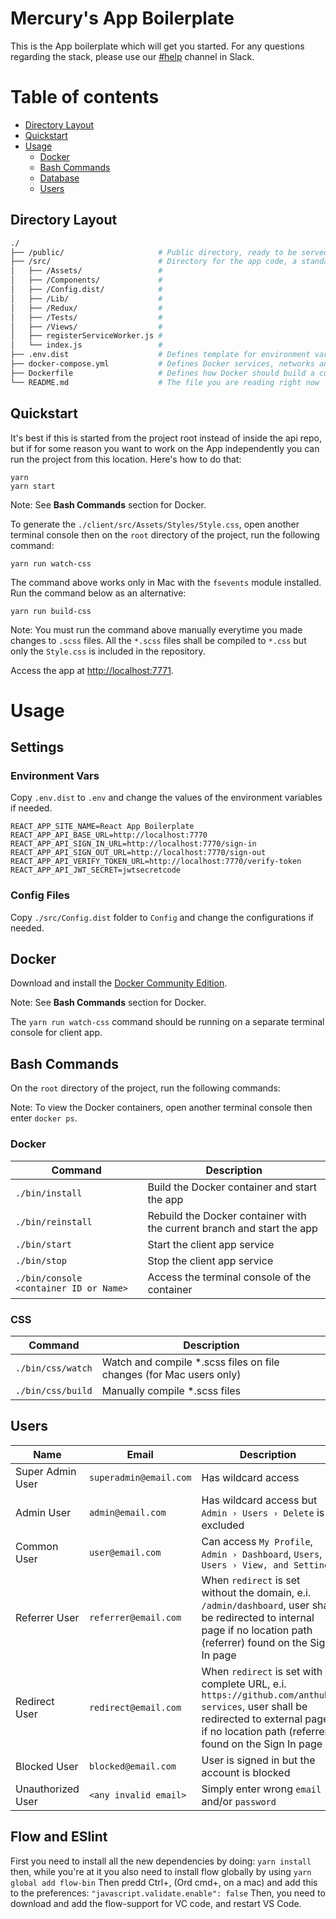 # Mercury's App Boilerplate
This is the App boilerplate which will get you started. For any questions regarding the stack, please use our [#help](https://chasacademy.slack.com/messages/C61J8A678/#help) channel in Slack.

Table of contents
=================

<!--ts-->
   * [Directory Layout](#directory-layout)
   * [Quickstart](#quickstart)
   * [Usage](#usage)
      * [Docker](#docker)
      * [Bash Commands](#bash-commands)
      * [Database](#database)
      * [Users](#users)
<!--te-->

## Directory Layout
```bash
./
├── /public/                     # Public directory, ready to be served by a web server
├── /src/                        # Directory for the app code, a standard create-react-app with Redux and other goodies
│   ├── /Assets/                 #
│   ├── /Components/             #
│   ├── /Config.dist/            #
│   ├── /Lib/                    #
│   ├── /Redux/                  #
│   ├── /Tests/                  #
│   ├── /Views/                  #
│   ├── registerServiceWorker.js #
│   └── index.js                 #
├── .env.dist                    # Defines template for environment variables
├── docker-compose.yml           # Defines Docker services, networks and volumes, do not touch unless you know what you are doing
├── Dockerfile                   # Defines how Docker should build a custom image for the application, do not touch unless you know what you are doing
└── README.md                    # The file you are reading right now
```

## Quickstart
It's best if this is started from the project root instead of inside the api repo, but if for some reason you want to work on the App independently you can run the project from this location. Here's how to do that:

```
yarn
yarn start
```

Note: See **Bash Commands** section for Docker.

To generate the `./client/src/Assets/Styles/Style.css`,
open another terminal console then on the `root` directory of the project,
run the following command:

```
yarn run watch-css
```

The command above works only in Mac with the `fsevents` module installed.
Run the command below as an alternative:

```
yarn run build-css
```

Note: You must run the command above manually everytime you made changes to `.scss` files.
All the `*.scss` files shall be compiled to `*.css` but only the `Style.css` is included in the repository.

Access the app at <http://localhost:7771>.

# Usage

## Settings

### Environment Vars

Copy `.env.dist` to `.env` and change the values of the environment variables if needed.

```
REACT_APP_SITE_NAME=React App Boilerplate
REACT_APP_API_BASE_URL=http://localhost:7770
REACT_APP_API_SIGN_IN_URL=http://localhost:7770/sign-in
REACT_APP_API_SIGN_OUT_URL=http://localhost:7770/sign-out
REACT_APP_API_VERIFY_TOKEN_URL=http://localhost:7770/verify-token
REACT_APP_API_JWT_SECRET=jwtsecretcode
```

### Config Files

Copy `./src/Config.dist` folder to `Config` and change the configurations if needed.

## Docker

Download and install the [Docker Community Edition](https://www.docker.com/community-edition).

Note: See **Bash Commands** section for Docker.

The `yarn run watch-css` command should be running on a separate terminal console for client app.

## Bash Commands

On the `root` directory of the project, run the following commands:

Note: To view the Docker containers, open another terminal console then enter `docker ps`.

### Docker

| Command                                | Description                                                            |
|----------------------------------------|------------------------------------------------------------------------|
| `./bin/install`                        | Build the Docker container and start the app                           |
| `./bin/reinstall`                      | Rebuild the Docker container with the current branch and start the app |
| `./bin/start`                          | Start the client app service                                           |
| `./bin/stop`                           | Stop the client app service                                            |
| `./bin/console <container ID or Name>` | Access the terminal console of the container                           |

### CSS

| Command           | Description                                                         |
|-------------------|---------------------------------------------------------------------|
| `./bin/css/watch` | Watch and compile *.scss files on file changes (for Mac users only) |
| `./bin/css/build` | Manually compile *.scss files                                       |

## Users

| Name              | Email                  | Description |
|-------------------|------------------------|-------------|
| Super Admin User  | `superadmin@email.com` | Has wildcard access |
| Admin User        | `admin@email.com`      | Has wildcard access but `Admin › Users › Delete` is excluded |
| Common User       | `user@email.com`       | Can access `My Profile`, `Admin › Dashboard`, `Users`, `Users › View, and Settings` |
| Referrer User     | `referrer@email.com`   | When `redirect` is set without the domain, e.i. `/admin/dashboard`, user shall be redirected to internal page if no location path (referrer) found on the Sign In page |
| Redirect User     | `redirect@email.com`   | When `redirect` is set with complete URL, e.i. `https://github.com/anthub-services`, user shall be redirected to external page if no location path (referrer) found on the Sign In page |
| Blocked User      | `blocked@email.com`    | User is signed in but the account is blocked |
| Unauthorized User | `<any invalid email>`  | Simply enter wrong `email` and/or `password` |

## Flow and ESlint
First you need to install all the new dependencies by doing:
`yarn install`
then, while you're at it you also need to install flow globally by using
`yarn global add flow-bin`
Then predd Ctrl+, (Ord cmd+, on a mac) and add this to the preferences:
`"javascript.validate.enable": false`
Then, you need to download and add the flow-support for VC code, and restart VS Code.
